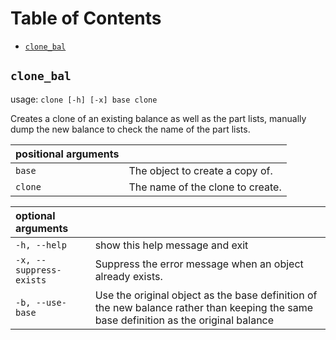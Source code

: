 # Table of Contents
- [`clone_bal`](#clone_bal)

## `clone_bal`
usage: `clone [-h] [-x] base clone`

Creates a clone of an existing balance as well as the part lists, manually dump the new balance to check the name of the part lists.

| positional arguments | |
|:---|:---|
| `base`  | The object to create a copy of. |
| `clone` | The name of the clone to create. |

| optional arguments | |
|:---|:---|
| `-h, --help` | show this help message and exit |
| `-x, --suppress-exists` | Suppress the error message when an object already exists. |
| `-b, --use-base` | Use the original object as the base definition of the new balance rather than keeping the same base definition as the original balance |
